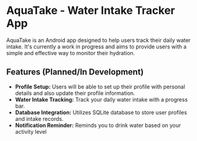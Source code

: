 # AquaTake - Water Intake Tracker App

AquaTake is an Android app designed to help users track their daily water intake. 
It's currently a work in progress and aims to provide users with a simple and effective way to monitor their hydration.

## Features (Planned/In Development)

- **Profile Setup:** Users will be able to set up their profile with personal details and also update their profile information.
- **Water Intake Tracking:** Track your daily water intake with a progress bar.
- **Database Integration:** Utilizes SQLite database to store user profiles and intake records.
- **Notification Reminder:** Reminds you to drink water based on your activity level
